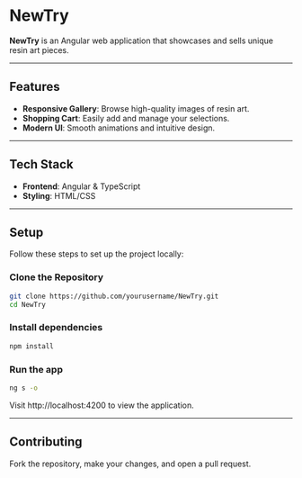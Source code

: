 # NewTry

**NewTry** is an Angular web application that showcases and sells unique resin art pieces.

---

## Features

- **Responsive Gallery**: Browse high-quality images of resin art.
- **Shopping Cart**: Easily add and manage your selections.
- **Modern UI**: Smooth animations and intuitive design.

---

## Tech Stack

- **Frontend**: Angular & TypeScript
- **Styling**: HTML/CSS

---

## Setup

Follow these steps to set up the project locally:

### Clone the Repository
```bash
git clone https://github.com/yourusername/NewTry.git
cd NewTry
```
### Install dependencies
```bash
npm install
```
### Run the app
```bash
ng s -o
```
Visit http://localhost:4200 to view the application.

---

## Contributing

Fork the repository, make your changes, and open a pull request.